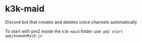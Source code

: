 # k3k-maid
Discord bot that creates and deletes voice channels automatically

To start with pm2 inside the `k3k-maid` folder use: `pm2 start app/komodoMaid.js`